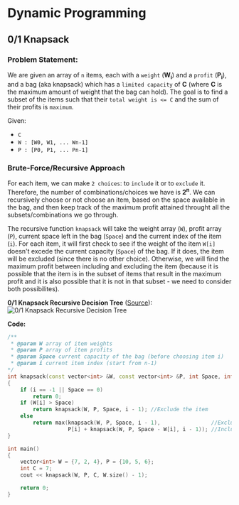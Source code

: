# Dynamic Programming

## 0/1 Knapsack

### Problem Statement:
We are given an array of `n` items, each with a `weight` (**W<sub>i</sub>**) and a `profit` (**P<sub>i</sub>**), and a bag (aka knapsack) which has a `limited capacity` of **C** 
(where **C** is the maximum amount of weight that the bag can hold). The goal is to find a subset of the items such that their `total weight is <= C` and the sum of their
profits is `maximum`.

Given:

- `C`
- `W : [W0, W1, ... Wn-1]`
- `P : [P0, P1, ... Pn-1]`

<!--
|                   |               |               |     |                 |
|  :-------------:  |:-------------:|:-------------:|:---:|:---------------:|
| **Weight (W):**   | W<sub>0</sub> | W<sub>1</sub> | ... | W<sub>n-1</sub> |
| **Profit (P):**   | P<sub>0</sub> | P<sub>1</sub> | ... | P<sub>n-1</sub> |
-->

### Brute-Force/Recursive Approach
For each item, we can make `2 choices`: to `include` it or to `exclude` it. Therefore, the number of combinations/choices we have is **2<sup>n</sup>**. We can recursively
choose or not choose an item, based on the space available in the bag, and then keep track of the maximum profit attained throught all the subsets/combinations we go through.

The recursive function `knapsack` will take the weight array (`W`), profit array (`P`), current space left in the bag (`Space`) and the current index of the item (`i`).
For each item, it will first check to see if the weight of the item `W[i]` doesn't excede the current capacity (`Space`) of the bag. If it does, the item will be excluded 
(since there is no other choice). Otherwise, we will find the maximum profit between including and excluding the item (because it is possible that the item is in the subset 
of items that result in the maximum profit and it is also possible that it is not in that subset - we need to consider both possibilites).

**0/1 Knapsack Recursive Decision Tree** ([Source](https://youtu.be/mGfK-j9gAQA?list=PLEJXowNB4kPxBwaXtRO1qFLpCzF75DYrS&t=1082)):
![0/1 Knapsack Recursive Decision Tree](https://github.com/AyushKoul00/CP-Notes/blob/main/01_Knapsack_DT.PNG?raw=true)

**Code:**
```C++
/**
 * @param W array of item weights
 * @param P array of item profits
 * @param Space current capacity of the bag (before choosing item i)
 * @param i current item index (start from n-1)
*/
int knapsack(const vector<int> &W, const vector<int> &P, int Space, int i)
{
    if (i == -1 || Space == 0)
        return 0;
    if (W[i] > Space) 
        return knapsack(W, P, Space, i - 1); //Exclude the item
    else
        return max(knapsack(W, P, Space, i - 1),                //Exclude the item
                   P[i] + knapsack(W, P, Space - W[i], i - 1)); //Include the item
}

int main()
{
    vector<int> W = {7, 2, 4}, P = {10, 5, 6};
    int C = 7;
    cout << knapsack(W, P, C, W.size() - 1);

    return 0;
}
```

